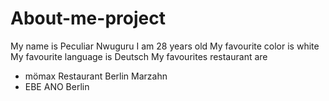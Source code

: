 # About-me-project
My name is Peculiar Nwuguru
I am 28 years old
My favourite color is white
My favourite language is Deutsch
My favourites restaurant are
* mömax Restaurant Berlin Marzahn
* EBE ANO Berlin
